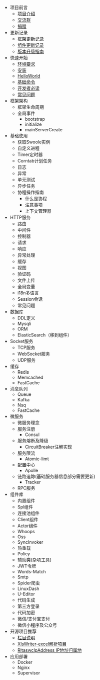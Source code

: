 - 项目前言
  - [项目介绍](Preface/intro.md)
  - [交流群](Preface/contact.md)
  - [捐赠](Preface/donate.md)
- 更新记录
  - [框架更新记录](Update/main.md)
  - [组件更新记录](Update/component.md)
  - [版本升级指南](Update/instruct.md)
- 快速开始
  - [环境要求](QuickStart/environment.md)
  - [安装](QuickStart/install.md)
  - [HelloWorld](QuickStart/helloworld.md)
  - [基础命令](QuickStart/command.md)
  - [开发者必读](QuickStart/notice.md)
  - [常见问题](QuickStart/problem.md)
- 框架架构
  - 框架生命周期
  - 全局事件
    - bootstrap
    - initialize
    - mainServerCreate  
- 基础使用
  - 获取Swoole实例
  - 自定义进程
  - Timer定时器
  - Corntab计划任务
  - 日志
  - 异常
  - 单元测试
  - 异步任务
  - 协程操作指南
    - 什么是协程
    - 注意事项
    - 上下文管理器
- HTTP服务
  - 路由
  - 中间件
  - 控制器
  - 请求
  - 响应
  - 异常处理
  - 缓存
  - 视图
  - 验证码
  - 文件上传
  - 全局变量
  - i18n多语言
  - Session会话
  - 常见问题
- 数据库
  - DDL定义
  - Mysqli
  - ORM
  - ElasticSearch（移到组件）
- Socket服务
  - TCP服务
  - WebSocket服务
  - UDP服务
- 缓存
  - Redis
  - Memcached
  - FastCache
- 消息队列
  - Queue
  - Kafka
  - Nsq
  - FastCache
- 微服务
  - 微服务理念
  - 服务注册
    - Consul
  - 服务熔断及降级
    - CircuitBreaker注解实现
  - 服务限流
    - Atomic-limt
  - 配置中心
    - Apolle
  - 链路追踪(基础服务器信息部分需要更新)
    - Tracker
  - RPC服务
- 组件库
  - 内置组件
  - Spl组件
  - 连接池组件
  - Client组件
  - Actor组件
  - Whoops
  - Oss
  - SyncInvoker
  - 热重载
  - Policy
  - 辅助类(杂项工具)
  - JWT令牌
  - Words-Match
  - Smtp
  - Spider爬虫
  - LinuxDash
  - U-Editor
  - 代码生成
  - 第三方登录
  - 代码加密
  - 微信/支付宝支付
  - 微信小程序及公众号
- 开源项目推荐
  - [栏目说明](OpenSource/explanation.md)
  - [XlsWriter-excel解析项目](OpenSource/xlsWriter.md)
  - [RitaswcIpAddress IP地址归属地](OpenSource/ritaswcIpAddress.md)
- 应用部署
  - Docker
  - Nginx
  - Supervisor